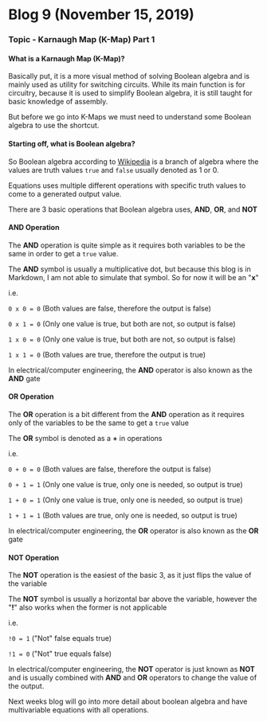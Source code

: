 # Blog 9 (November 15, 2019)

### Topic - Karnaugh Map (K-Map) Part 1

#### What is a Karnaugh Map (K-Map)?

Basically put, it is a more visual method of solving Boolean algebra and is mainly used as utility for switching circuits. While its main function is for circuitry, because it is used to simplify Boolean algebra, it is still taught for basic knowledge of assembly. 

But before we go into K-Maps we must need to understand some Boolean algebra to use the shortcut.

#### Starting off, what is Boolean algebra?

So Boolean algebra according to [Wikipedia]() is a branch of algebra where the values are truth values `true` and `false` usually denoted as 1 or 0.

Equations uses multiple different operations with specific truth values to come to a generated output value.

There are 3 basic operations that Boolean algebra uses, **AND**, **OR**, and **NOT**

#### AND Operation

The **AND** operation is quite simple as it requires both variables to be the same in order to get a `true` value.

The **AND** symbol is usually a multiplicative dot, but because this blog is in Markdown, I am not able to simulate that symbol. So for now it will be an "**x**"

i.e.

`0 x 0 = 0` (Both values are false, therefore the output is false)

`0 x 1 = 0`	(Only one value is true, but both are not, so output is false)

`1 x 0 = 0`	(Only one value is true, but both are not, so output is false)

`1 x 1 = 0`	(Both values are true, therefore the output is true)

In electrical/computer engineering, the **AND** operator is also known as the **AND** gate

#### OR Operation

The **OR** operation is a bit different from the **AND** operation as it requires only of the variables to be the same to get a `true` value

The **OR** symbol is denoted as a **+** in operations

i.e.

`0 + 0 = 0`	(Both values are false, therefore the output is false)

`0 + 1 = 1`	(Only one value is true, only one is needed, so output is true)

`1 + 0 = 1`	(Only one value is true, only one is needed, so output is true)

`1 + 1 = 1`	(Both values are true, only one is needed, so output is true)

In electrical/computer engineering, the **OR** operator is also known as the **OR** gate

#### NOT Operation

The **NOT** operation is the easiest of the basic 3, as it just flips the value of the variable 

The **NOT** symbol is usually a horizontal bar above the variable, however the "**!**" also works when the former is not applicable

i.e.

`!0 = 1`	("Not" false equals true)

`!1 = 0`	("Not" true equals false)

In electrical/computer engineering, the **NOT** operator is just known as **NOT** and is usually combined with **AND** and **OR** operators to change the value of the output.  

Next weeks blog will go into more detail about boolean algebra and have multivariable equations with all operations.